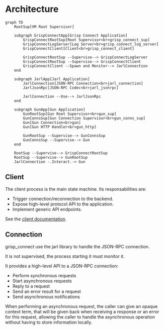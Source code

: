 # Architecture

```mermaid
graph TD
    RootSup[VM Root Supervisor]

    subgraph GrispConnectApp[Grisp Connect Application]
        GrispConnectRootSup[Root Supervisor<br>grisp_connect_sup]
        GrispConnectLogServer[Log Server<br>grisp_connect_log_server]
        GrispConnectClient[Client<br>grisp_connect_client]

        GrispConnectRootSup --Supervise--> GrispConnectLogServer
        GrispConnectRootSup --Supervise--> GrispConnectClient
        GrispConnectClient --Spawn and Monitor--> JarlConnection
    end

    subgraph JarlApp[Jarl Application]
        JarlConnection[JSON-RPC Connection<br>jarl_connection]
        JarlJsonRpc[JSON-RPC Codec<br>jarl_jsonrpc]

        JarlConnection --Use--> JarlJsonRpc
    end

    subgraph GunApp[Gun Application]
        GunRootSup[Gun Root Supervisor<br>gun_sup]
        GunConnsSup[Gun Connection Supervisor<br>gun_conns_sup]
        Gun[Gun Connection<br>gun]
        Gun[Gun HTTP Handler<br>gun_http]

        GunRootSup --Supervise--> GunConnsSup
        GunConnsSup --Supervise--> Gun
    end

    RootSup --Supervise--> GrispConnectRootSup
    RootSup --Supervise--> GunRootSup
    JarlConnection -.Interact.-> Gun
```


## Client

The client process is the main state machine. Its responsabilities are:

 - Trigger connection/reconnection to the backend.
 - Expose high-level protocol API to the application.
 - Implement generic API endpoints.

See the [client documentation](grisp_connect_client.md).


## Connection

grisp_connect use the jarl library to handle the JSON-RPC connection.

It is not supervised, the process starting it must monitor it.

It provides a high-level API to a JSON-RPC connection:

 - Perform synchronous requests
 - Start asynchronous requests
 - Reply to a request
 - Send an error result for a request
 - Send asynchronous notifications

When performing an asynchronous request, the caller can give an opaque context
term, that will be given back when receiving a response or an error for this
request, allowing the caller to handle the asynchronous operation without having
to store information locally.
